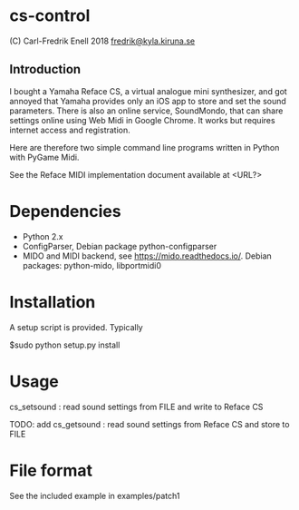# cs-control
(C) Carl-Fredrik Enell 2018
fredrik@kyla.kiruna.se


## Introduction
I bought a Yamaha Reface CS, a virtual analogue mini synthesizer, and
got annoyed that Yamaha provides only an iOS app to store and set the
sound parameters. There is also an online service, SoundMondo, that
can share settings online using Web Midi in Google Chrome. It works
but requires internet access and registration.

Here are therefore two simple command line programs written in
Python with PyGame Midi.

See the Reface MIDI implementation document available at <URL?>

# Dependencies
* Python 2.x
* ConfigParser, Debian package python-configparser
* MIDO and MIDI backend, see https://mido.readthedocs.io/.
  Debian packages: python-mido, libportmidi0


# Installation
A setup script is provided. Typically

$sudo python setup.py install


# Usage
cs_setsound <FILE>: read sound settings from FILE and write to Reface CS

TODO: add cs_getsound <FILE>: read sound settings from Reface CS and store to FILE

# File format
See the included example in examples/patch1

